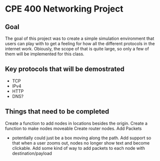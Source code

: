 # CPE 400 Networking Project
## Goal
The goal of this project was to create a simple simulation environment that users can play with to get a feeling for how all the different protocols in the internet work. Obiously, the scope of that is quite large, so only a few of them will be implemented for this class.


## Key protocols that will be demostrated
* TCP
* IPv4
* HTTP
* DNS?

## Things that need to be completed
Create a function to add nodes in locations besides the origin.
Create a function to make nodes moveable
Create router nodes.
Add Packets
* potentially could just be a box moving along the path.
Add support so that when a user zooms out, nodes no longer show text and become clickable.
Add some kind of way to add packets to each node with destination/payload

